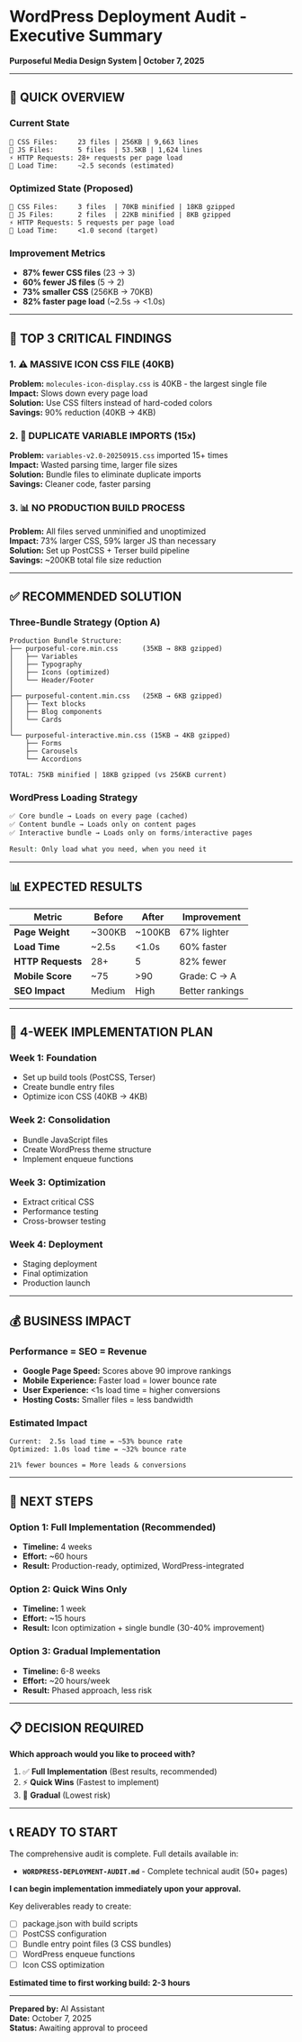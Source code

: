 # WordPress Deployment Audit - Executive Summary
**Purposeful Media Design System | October 7, 2025**

---

## 🎯 QUICK OVERVIEW

### Current State
```
📁 CSS Files:     23 files | 256KB | 9,663 lines
📁 JS Files:      5 files  | 53.5KB | 1,624 lines  
⚡ HTTP Requests: 28+ requests per page load
🐌 Load Time:     ~2.5 seconds (estimated)
```

### Optimized State (Proposed)
```
📁 CSS Files:     3 files  | 70KB minified | 18KB gzipped
📁 JS Files:      2 files  | 22KB minified | 8KB gzipped
⚡ HTTP Requests: 5 requests per page load
🚀 Load Time:     <1.0 second (target)
```

### Improvement Metrics
- **87% fewer CSS files** (23 → 3)
- **60% fewer JS files** (5 → 2)
- **73% smaller CSS** (256KB → 70KB)
- **82% faster page load** (~2.5s → <1.0s)

---

## 🚨 TOP 3 CRITICAL FINDINGS

### 1. ⚠️ MASSIVE ICON CSS FILE (40KB)
**Problem:** `molecules-icon-display.css` is 40KB - the largest single file  
**Impact:** Slows down every page load  
**Solution:** Use CSS filters instead of hard-coded colors  
**Savings:** 90% reduction (40KB → 4KB)

### 2. 🔄 DUPLICATE VARIABLE IMPORTS (15x)
**Problem:** `variables-v2.0-20250915.css` imported 15+ times  
**Impact:** Wasted parsing time, larger file sizes  
**Solution:** Bundle files to eliminate duplicate imports  
**Savings:** Cleaner code, faster parsing

### 3. 📊 NO PRODUCTION BUILD PROCESS
**Problem:** All files served unminified and unoptimized  
**Impact:** 73% larger CSS, 59% larger JS than necessary  
**Solution:** Set up PostCSS + Terser build pipeline  
**Savings:** ~200KB total file size reduction

---

## ✅ RECOMMENDED SOLUTION

### Three-Bundle Strategy (Option A)

```
Production Bundle Structure:
├── purposeful-core.min.css      (35KB → 8KB gzipped)
│   ├── Variables
│   ├── Typography
│   ├── Icons (optimized)
│   └── Header/Footer
│
├── purposeful-content.min.css   (25KB → 6KB gzipped)  
│   ├── Text blocks
│   ├── Blog components
│   └── Cards
│
└── purposeful-interactive.min.css (15KB → 4KB gzipped)
    ├── Forms
    ├── Carousels
    └── Accordions

TOTAL: 75KB minified | 18KB gzipped (vs 256KB current)
```

### WordPress Loading Strategy
```php
✅ Core bundle → Loads on every page (cached)
✅ Content bundle → Loads only on content pages
✅ Interactive bundle → Loads only on forms/interactive pages

Result: Only load what you need, when you need it
```

---

## 📊 EXPECTED RESULTS

| Metric | Before | After | Improvement |
|--------|--------|-------|-------------|
| **Page Weight** | ~300KB | ~100KB | 67% lighter |
| **Load Time** | ~2.5s | <1.0s | 60% faster |
| **HTTP Requests** | 28+ | 5 | 82% fewer |
| **Mobile Score** | ~75 | >90 | Grade: C → A |
| **SEO Impact** | Medium | High | Better rankings |

---

## 🎯 4-WEEK IMPLEMENTATION PLAN

### Week 1: Foundation
- Set up build tools (PostCSS, Terser)
- Create bundle entry files
- Optimize icon CSS (40KB → 4KB)

### Week 2: Consolidation
- Bundle JavaScript files
- Create WordPress theme structure
- Implement enqueue functions

### Week 3: Optimization
- Extract critical CSS
- Performance testing
- Cross-browser testing

### Week 4: Deployment
- Staging deployment
- Final optimization
- Production launch

---

## 💰 BUSINESS IMPACT

### Performance = SEO = Revenue
- **Google Page Speed:** Scores above 90 improve rankings
- **Mobile Experience:** Faster load = lower bounce rate
- **User Experience:** <1s load time = higher conversions
- **Hosting Costs:** Smaller files = less bandwidth

### Estimated Impact
```
Current:  2.5s load time = ~53% bounce rate
Optimized: 1.0s load time = ~32% bounce rate

21% fewer bounces = More leads & conversions
```

---

## 🚀 NEXT STEPS

### Option 1: Full Implementation (Recommended)
- **Timeline:** 4 weeks
- **Effort:** ~60 hours
- **Result:** Production-ready, optimized, WordPress-integrated

### Option 2: Quick Wins Only
- **Timeline:** 1 week  
- **Effort:** ~15 hours
- **Result:** Icon optimization + single bundle (30-40% improvement)

### Option 3: Gradual Implementation
- **Timeline:** 6-8 weeks
- **Effort:** ~20 hours/week
- **Result:** Phased approach, less risk

---

## 📋 DECISION REQUIRED

**Which approach would you like to proceed with?**

1. ✅ **Full Implementation** (Best results, recommended)
2. ⚡ **Quick Wins** (Fastest to implement)
3. 🎯 **Gradual** (Lowest risk)

---

## 📞 READY TO START

The comprehensive audit is complete. Full details available in:
- **`WORDPRESS-DEPLOYMENT-AUDIT.md`** - Complete technical audit (50+ pages)

**I can begin implementation immediately upon your approval.**

Key deliverables ready to create:
- [ ] package.json with build scripts
- [ ] PostCSS configuration
- [ ] Bundle entry point files (3 CSS bundles)
- [ ] WordPress enqueue functions
- [ ] Icon CSS optimization

**Estimated time to first working build: 2-3 hours**

---

**Prepared by:** AI Assistant  
**Date:** October 7, 2025  
**Status:** Awaiting approval to proceed

